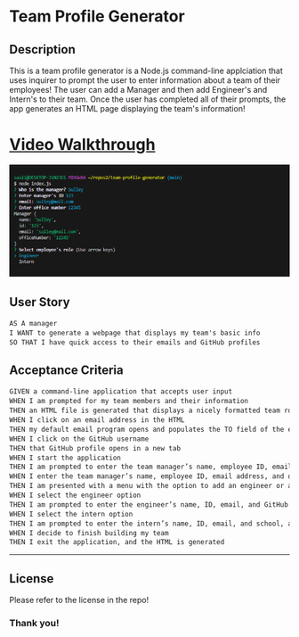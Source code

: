 # Team Profile Generator

## Description

This is a team profile generator is a Node.js command-line applciation that uses inquirer to prompt the user to enter information
about a team of their employees! The user can add a Manager and then add Engineer's and Intern's to their team. Once the user has completed all of their prompts, the app generates an HTML page displaying the team's information!


# [Video Walkthrough](https://drive.google.com/file/d/1X_b8tj8cqgkIN9IaH_eAKKI2jjSyOYy1/view)

![inquirer-snippet](images/Example.png)


## User Story 

```md
AS A manager
I WANT to generate a webpage that displays my team's basic info
SO THAT I have quick access to their emails and GitHub profiles
```

## Acceptance Criteria

```md
GIVEN a command-line application that accepts user input
WHEN I am prompted for my team members and their information
THEN an HTML file is generated that displays a nicely formatted team roster based on user input
WHEN I click on an email address in the HTML
THEN my default email program opens and populates the TO field of the email with the address
WHEN I click on the GitHub username
THEN that GitHub profile opens in a new tab
WHEN I start the application
THEN I am prompted to enter the team manager’s name, employee ID, email address, and office number
WHEN I enter the team manager’s name, employee ID, email address, and office number
THEN I am presented with a menu with the option to add an engineer or an intern or to finish building my team
WHEN I select the engineer option
THEN I am prompted to enter the engineer’s name, ID, email, and GitHub username, and I am taken back to the menu
WHEN I select the intern option
THEN I am prompted to enter the intern’s name, ID, email, and school, and I am taken back to the menu
WHEN I decide to finish building my team
THEN I exit the application, and the HTML is generated
```
***


## License

Please refer to the license in the repo!

### Thank you!